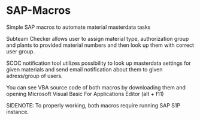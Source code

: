 # SAP-Macros
Simple SAP macros to automate material masterdata tasks

Subteam Checker allows user to assign material type, authorization group and plants to provided material numbers and then look up them with correct user group.

SCOC notification tool utilizes possibility to look up masterdata settings for given materials and send email notification about them to given adress/group of users.

You can see VBA source code of both macros by downloading them and opening Microsoft Visual Basic For Applications Editor (alt + f11)

SIDENOTE: To properly working, both macros require running SAP S1P instance.
